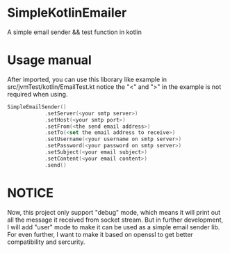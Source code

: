 # SimpleKotlinEmailer
A simple email sender &amp;&amp; test function in kotlin
# Usage manual
After imported, you can use this liborary like example in src/jvmTest/kotlin/EmailTest.kt
notice the "<" and ">" in the example is not required when using.

```kotlin
SimpleEmailSender()
            .setServer(<your smtp server>)
            .setHost(<your smtp port>)
            .setFrom(<the send email address>)
            .setTo(<set the email address to receive>)
            .setUsername(<your username on smtp server>)
            .setPassword(<your password on smtp server>)
            .setSubject(<your email subject>)
            .setContent(<your email content>)
            .send()
```

# NOTICE
Now, this project only support "debug" mode, which means it will print out all the message it received from socket stream. But in further development, I will add "user" mode to make it can be used as a simple email sender lib. For even further, I want to make it based on openssl to get better compatibility and sercurity.
